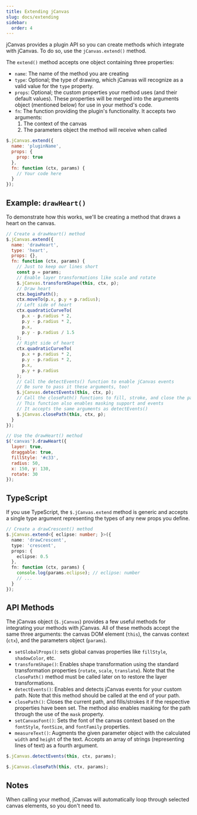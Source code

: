 ```yaml
---
title: Extending jCanvas
slug: docs/extending
sidebar:
  order: 4
---
```


jCanvas provides a plugin API so you can create methods which integrate with jCanvas. To do so, use the `jCanvas.extend()` method.

The `extend()` method accepts one object containing three properties:

- `name`: The name of the method you are creating
- `type`: Optional; the type of drawing, which jCanvas will recognize as a valid value for the `type` property.
- `props`: Optional; the custom properties your method uses (and their default values). These properties will be merged into the arguments object (mentioned below) for use in your method's code.
- `fn`: The function providing the plugin's functionality. It accepts two arguments:
  1. The context of the canvas
  2. The parameters object the method will receive when called

```js
$.jCanvas.extend({
  name: 'pluginName',
  props: {
    prop: true
  },
  fn: function (ctx, params) {
    // Your code here
  }
});
```

## Example: `drawHeart()`

To demonstrate how this works, we'll be creating a method that draws a heart on the canvas.

```js
// Create a drawHeart() method
$.jCanvas.extend({
  name: 'drawHeart',
  type: 'heart',
  props: {},
  fn: function (ctx, params) {
    // Just to keep our lines short
    const p = params;
    // Enable layer transformations like scale and rotate
    $.jCanvas.transformShape(this, ctx, p);
    // Draw heart
    ctx.beginPath();
    ctx.moveTo(p.x, p.y + p.radius);
    // Left side of heart
    ctx.quadraticCurveTo(
      p.x - p.radius * 2,
      p.y - p.radius * 2,
      p.x,
      p.y - p.radius / 1.5
    );
    // Right side of heart
    ctx.quadraticCurveTo(
      p.x + p.radius * 2,
      p.y - p.radius * 2,
      p.x,
      p.y + p.radius
    );
    // Call the detectEvents() function to enable jCanvas events
    // Be sure to pass it these arguments, too!
    $.jCanvas.detectEvents(this, ctx, p);
    // Call the closePath() functions to fill, stroke, and close the path
    // This function also enables masking support and events
    // It accepts the same arguments as detectEvents()
    $.jCanvas.closePath(this, ctx, p);
  }
});

// Use the drawHeart() method
$('canvas').drawHeart({
  layer: true,
  draggable: true,
  fillStyle: '#c33',
  radius: 50,
  x: 150, y: 130,
  rotate: 30
});
```

## TypeScript

If you use TypeScript, the `$.jCanvas.extend` method is generic and accepts a
single type argument representing the types of any new props you define.

```ts
// Create a drawCrescent() method
$.jCanvas.extend<{ eclipse: number; }>({
  name: 'drawCrescent',
  type: 'crescent',
  props: {
    eclipse: 0.5
  },
  fn: function (ctx, params) {
    console.log(params.eclipse); // eclipse: number
    // ...
  }
});
```

## API Methods

The jCanvas object (`$.jCanvas`) provides a few useful methods for integrating your methods with jCanvas. All of these methods accept the same three arguments: the canvas DOM element (`this`), the canvas context (`ctx`), and the parameters object (`params`).

- `setGlobalProps()`: sets global canvas properties like `fillStyle`, `shadowColor`, etc.
- `transformShape()`: Enables shape transformation using the standard transformation properties (`rotate`, `scale`, `translate`). Note that the `closePath()` method must be called later on to restore the layer transformations.
- `detectEvents()`: Enables and detects jCanvas events for your custom path. Note that this method should be called at the end of your path.
- `closePath()`: Closes the current path, and fills/strokes it if the respective properties have been set. The method also enables masking for the path through the use of the `mask` property.
- `setCanvasFont()`: Sets the font of the canvas context based on the `fontStyle`, `fontSize`, and `fontFamily` properties.
- `measureText()`: Augments the given parameter object with the calculated `width` and `height` of the text. Accepts an array of strings (representing lines of text) as a fourth argument.

```js
$.jCanvas.detectEvents(this, ctx, params);
```

```js
$.jCanvas.closePath(this, ctx, params);
```

## Notes

When calling your method, jCanvas will automatically loop through selected canvas elements, so you don't need to.
